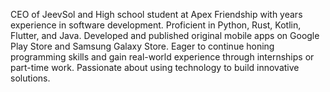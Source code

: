 CEO of JeevSol and High school student at Apex Friendship with years experience in software development. Proficient in Python, Rust, Kotlin, Flutter, and Java. Developed and published original mobile apps on Google Play Store and Samsung Galaxy Store. Eager to continue honing programming skills and gain real-world experience through internships or part-time work. Passionate about using technology to build innovative solutions.
